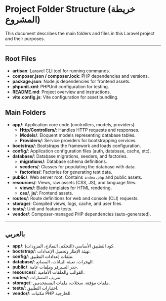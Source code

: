# Project Folder Structure (خريطة المشروع)

This document describes the main folders and files in this Laravel project and their purposes.

---

## Root Files
- **artisan**: Laravel CLI tool for running commands.
- **composer.json / composer.lock**: PHP dependencies and versions.
- **package.json**: Node.js dependencies for frontend assets.
- **phpunit.xml**: PHPUnit configuration for testing.
- **README.md**: Project overview and instructions.
- **vite.config.js**: Vite configuration for asset bundling.

## Main Folders
- **app/**: Application core code (controllers, models, providers).
  - **Http/Controllers/**: Handles HTTP requests and responses.
  - **Models/**: Eloquent models representing database tables.
  - **Providers/**: Service providers for bootstrapping services.
- **bootstrap/**: Bootstraps the framework and loads configuration.
- **config/**: Application configuration files (auth, database, cache, etc).
- **database/**: Database migrations, seeders, and factories.
  - **migrations/**: Database schema definitions.
  - **seeders/**: Classes for populating the database with data.
  - **factories/**: Factories for generating test data.
- **public/**: Web server root. Contains `index.php` and public assets.
- **resources/**: Views, raw assets (CSS, JS), and language files.
  - **views/**: Blade templates for HTML rendering.
  - **css/**, **js/**: Frontend assets.
- **routes/**: Route definitions for web and console (CLI) requests.
- **storage/**: Compiled views, logs, cache, and user files.
- **tests/**: Unit and feature tests.
- **vendor/**: Composer-managed PHP dependencies (auto-generated).

---

## بالعربي

- **app/**: كود التطبيق الأساسي (التحكم، النماذج، المزودات).
- **bootstrap/**: تهيئة الإطار وتحميل الإعدادات.
- **config/**: ملفات إعدادات التطبيق.
- **database/**: الهجرات، تعبئة البيانات، المصانع.
- **public/**: جذر السيرفر وملفات عامة.
- **resources/**: القوالب والملفات الأمامية.
- **routes/**: تعريف المسارات.
- **storage/**: ملفات مؤقتة، سجلات، ملفات المستخدمين.
- **tests/**: اختبارات التطبيق.
- **vendor/**: مكتبات PHP الخارجية.
